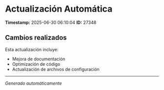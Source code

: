 # Actualización Automática

**Timestamp:** 2025-06-30 06:10:04
**ID:** 27348

## Cambios realizados

Esta actualización incluye:
- Mejora de documentación
- Optimización de código
- Actualización de archivos de configuración

---
*Generado automáticamente*

